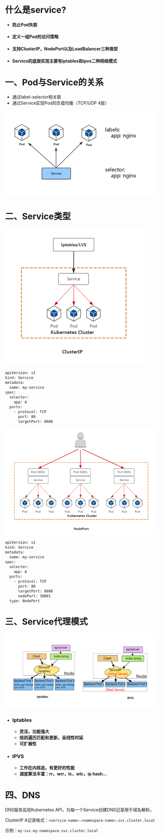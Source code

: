 # 什么是service?

- #### 防止Pod失联

- #### 定义一组Pod的访问策略

- #### 支持ClusterIP，NodePort以及LoadBalancer三种类型

- #### Service的底层实现主要有iptables和ipvs二种网络模式





# 一、Pod与Service的关系



- 通过label-selector相关联
- 通过Service实现Pod的负载均衡（TCP/UDP 4层）

![1567996116729](\assets\1567996116729.png)



# 二、Service类型

![1567996138489](\assets\1567996138489.png)

```
apiVersion: v1
kind: Service
metadata:
  name: my-service
spec:
  selector:
    app: A
  ports:
    - protocol: TCP
      port: 80
      targetPort: 8080
```

![1567996201649](\assets\1567996201649.png)





```
apiVersion: v1
kind: Service
metadata:
  name: my-service
spec:
  selector:
    app: A
  ports:
    - protocol: TCP
      port: 80
      targetPort: 8080
      nodePort: 30001
  type: NodePort
```











# 三、Service代理模式



![1567996324341](\assets\1567996324341.png)

- ### **Iptables**

    - **灵活，功能强大**
    - **规则遍历匹配和更新，呈线性时延**
    - **可扩展性**

- ### **IPVS**
  
    - **工作在内核态，有更好的性能**
    - **调度算法丰富：rr，wrr，lc，wlc，ip hash...**





# 四、DNS

DNS服务监视Kubernetes API，为每一个Service创建DNS记录用于域名解析。

ClusterIP A记录格式：`<service-name>.<namespace-name>.svc.cluster.local  `

示例：`my-svc.my-namespace.svc.cluster.local`

